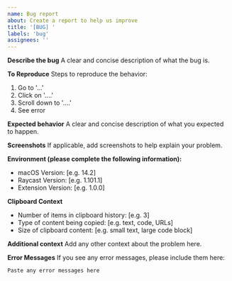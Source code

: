 ```yaml
---
name: Bug report
about: Create a report to help us improve
title: '[BUG] '
labels: 'bug'
assignees: ''
---
```


**Describe the bug**
A clear and concise description of what the bug is.

**To Reproduce**
Steps to reproduce the behavior:
1. Go to '...'
2. Click on '....'
3. Scroll down to '....'
4. See error

**Expected behavior**
A clear and concise description of what you expected to happen.

**Screenshots**
If applicable, add screenshots to help explain your problem.

**Environment (please complete the following information):**
- macOS Version: [e.g. 14.2]
- Raycast Version: [e.g. 1.101.1]
- Extension Version: [e.g. 1.0.0]

**Clipboard Context**
- Number of items in clipboard history: [e.g. 3]
- Type of content being copied: [e.g. text, code, URLs]
- Size of clipboard content: [e.g. small text, large code block]

**Additional context**
Add any other context about the problem here.

**Error Messages**
If you see any error messages, please include them here:
```
Paste any error messages here
``` 